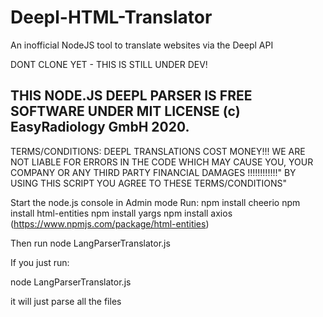 # Deepl-HTML-Translator
An inofficial NodeJS tool to translate websites via the Deepl API

DONT CLONE YET - THIS IS STILL UNDER DEV!

THIS NODE.JS DEEPL PARSER IS FREE SOFTWARE UNDER MIT LICENSE (c) EasyRadiology GmbH 2020.
------------------------------------------------------------------------------------------
TERMS/CONDITIONS: DEEPL TRANSLATIONS COST MONEY!!! WE ARE NOT LIABLE FOR ERRORS IN THE CODE WHICH MAY
CAUSE YOU, YOUR COMPANY OR ANY THIRD PARTY FINANCIAL DAMAGES !!!!!!!!!!!!"
BY USING THIS SCRIPT YOU AGREE TO THESE TERMS/CONDITIONS"

Start the node.js console in Admin mode
Run:
npm install cheerio
npm install html-entities
npm install yargs
npm install axios
(https://www.npmjs.com/package/html-entities)

Then run node LangParserTranslator.js

If you just run:

node LangParserTranslator.js

it will just parse all the files 

